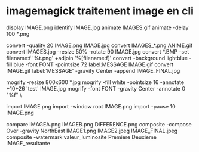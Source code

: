 # imagemagick traitement image en cli

display IMAGE.png
identify IMAGE.jpg
animate IMAGES.gif
animate -delay 100 *.png

convert -quality 20 IMAGE.png IMAGE.jpg
convert IMAGES_*.png ANIME.gif
convert IMAGES.jpg -resize 50% -rotate 90 IMAGE.jpg
convert *.BMP -set filename:f '%t.png' +adjoin '%[filename:f]'
convert -background lightblue -fill blue -font FONT -pointsize 72 label:MESSAGE IMAGE.gif
convert IMAGE.gif label:'MESSAGE' -gravity Center -append IMAGE_FINAL.jpg

mogrify -resize 800x600 *.jpg
mogrify -fill white -pointsize 16 -annotate +10+26 'test' IMAGE.jpg
mogrify -font FONT -gravity Center -annotate 0 "%f" \

import IMAGE.png
import -window root IMAGE.png
import -pause 10 IMAGE.png

compare IMAGEA.png IMAGEB.png DIFFERENCE.png
composite -compose Over -gravity NorthEast IMAGE1.png IMAGE2.jpeg IMAGE_FINAL.jpeg
composite -watermark valeur_luminosite Premiere Deuxieme IMAGE_resultante
